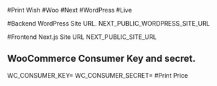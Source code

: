 #Print Wish
#Woo
#Next
#WordPress
#Live

#Backend WordPress Site URL.
NEXT_PUBLIC_WORDPRESS_SITE_URL

#Frontend Next.js Site URL
NEXT_PUBLIC_SITE_URL

## WooCommerce Consumer Key and secret.

WC_CONSUMER_KEY=
WC_CONSUMER_SECRET=
#Print Price
